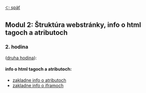 [&#129188; späť](../README.md)</br>

## Modul 2: Štruktúra webstránky, info o html tagoch a atributoch

### 2. hodina
([druha hodina](lesson)):</br>

#### info o html tagoch a atributoch:</br>

- [zakladne info o atributoch](https://www.w3schools.com/html/html_attributes.asp)</br>
- [zakladne info o iframoch](https://www.w3schools.com/html/html_iframe.asp)</br>

